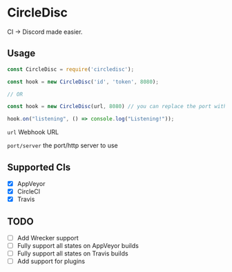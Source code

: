 # CircleDisc

CI -> Discord made easier.


## Usage

```js
const CircleDisc = require('circledisc');

const hook = new CircleDisc('id', 'token', 8080);

// OR

const hook = new CircleDisc(url, 8080) // you can replace the port with a HTTP server here too

hook.on("listening", () => console.log("Listening!"));

```


``url`` Webhook URL

``port/server`` the port/http server to use

## Supported CIs

- [x] AppVeyor
- [x] CircleCI
- [x] Travis

## TODO

- [ ] Add Wrecker support
- [ ] Fully support all states on AppVeyor builds
- [ ] Fully support all states on Travis builds
- [ ] Add support for plugins
